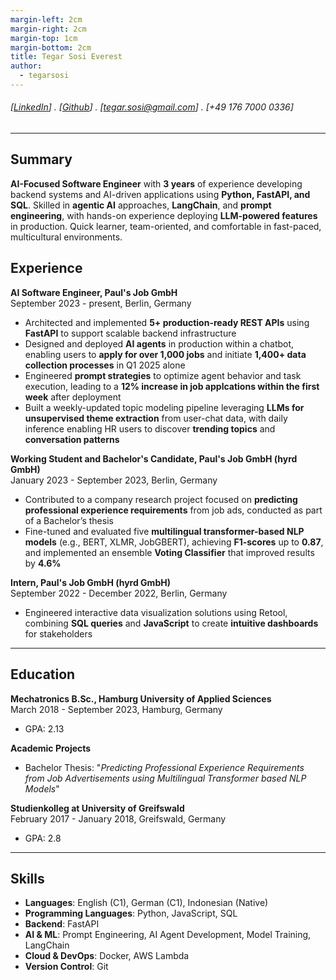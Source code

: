 ```yaml
---
margin-left: 2cm
margin-right: 2cm
margin-top: 1cm
margin-bottom: 2cm
title: Tegar Sosi Everest
author:
  - tegarsosi
---
```


###### [[LinkedIn](linkedin.com/in/tegarsosieverest)] . [[Github](https://github.com/tegarsosi)] . [tegar.sosi@gmail.com] . [+49 176 7000 0336]

---

## Summary
**AI-Focused Software Engineer** with **3 years** of experience developing backend systems and AI-driven applications using **Python, FastAPI, and SQL**. Skilled in **agentic AI** approaches, **LangChain**, and **prompt engineering**, with hands-on experience deploying **LLM-powered features** in production. Quick learner, team-oriented, and comfortable in fast-paced, multicultural environments.

## Experience

**AI Software Engineer, Paul's Job GmbH**  
September 2023 - present, Berlin, Germany

- Architected and implemented **5+ production-ready REST APIs** using **FastAPI** to support scalable backend infrastructure
- Designed and deployed **AI agents** in production within a chatbot, enabling users to **apply for over 1,000 jobs** and initiate **1,400+ data collection processes** in Q1 2025 alone
- Engineered **prompt strategies** to optimize agent behavior and task execution, leading to a **12% increase in job applcations within the first week** after deployment
- Built a weekly-updated topic modeling pipeline leveraging **LLMs for unsupervised theme extraction** from user-chat data, with daily inference enabling HR users to discover **trending topics** and **conversation patterns**

**Working Student and Bachelor's Candidate, Paul's Job GmbH (hyrd GmbH)**   
January 2023 - September 2023, Berlin, Germany

- Contributed to a company research project focused on **predicting professional experience requirements** from job ads, conducted as part of a Bachelor’s thesis
- Fine-tuned and evaluated five **multilingual transformer-based NLP models** (e.g., BERT, XLMR, JobGBERT), achieving **F1-scores** up to **0.87**, and implemented an ensemble **Voting Classifier** that improved results by **4.6%**


**Intern, Paul's Job GmbH (hyrd GmbH)**  
September 2022 - December 2022, Berlin, Germany

- Engineered interactive data visualization solutions using Retool, combining **SQL queries** and **JavaScript** to create **intuitive dashboards** for stakeholders

---

## Education

**Mechatronics B.Sc., Hamburg University of Applied Sciences**  
March 2018 - September 2023, Hamburg, Germany  
- GPA: 2.13

**Academic Projects**  
- Bachelor Thesis: "*Predicting Professional Experience Requirements from Job Advertisements using Multilingual Transformer based NLP Models*"

**Studienkolleg at University of Greifswald**  
February 2017 - January 2018, Greifswald, Germany  
- GPA: 2.8

---

## Skills

- **Languages**: English (C1), German (C1), Indonesian (Native)
- **Programming Languages**: Python, JavaScript, SQL
- **Backend**: FastAPI
- **AI & ML**: Prompt Engineering, AI Agent Development, Model Training, LangChain
- **Cloud & DevOps**: Docker, AWS Lambda
- **Version Control**: Git
